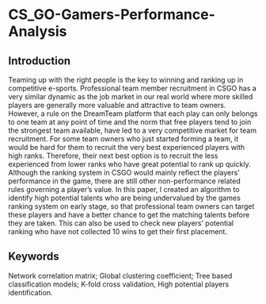 # CS_GO-Gamers-Performance-Analysis

## Introduction
Teaming up with the right people is the key to winning and ranking up in
competitive e-sports. Professional team member recruitment in CSGO has a very similar dynamic as the
job market in our real world where more skilled players are generally more valuable and attractive to team
owners. However, a rule on the DreamTeam platform that each play can only belongs to one team at any
point of time and the norm that free players tend to join the strongest team available, have led to a very
competitive market for team recruitment.
For some team owners who just started forming a team, it would be hard for them to recruit the
very best experienced players with high ranks. Therefore, their next best option is to recruit the less
experienced from lower ranks who have great potential to rank up quickly. Although the ranking system in
CSGO would mainly reflect the players’ performance in the game, there are still other non-performance
related rules governing a player’s value.
In this paper, I created an algorithm to identify high potential talents who are being undervalued by
the games ranking system on early stage, so that professional team owners can target these players and
have a better chance to get the matching talents before they are taken. This can also be used to check new
players’ potential ranking who have not collected 10 wins to get their first placement.

## Keywords
Network correlation matrix; Global clustering coefficient; Tree based classification models; K-fold cross
validation, High potential players identification.
